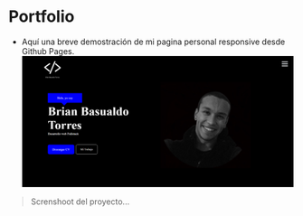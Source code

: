 # Portfolio

- Aquí una breve demostración de mi pagina personal responsive desde Github Pages.
![tumbail](./page1.png)
> Screnshoot del proyecto...
